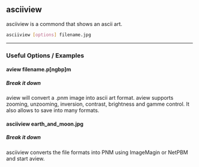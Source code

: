 asciiview
-------

asciiview is a commond that shows an ascii art.
<!-- one line explanation would go here -->

<!-- minimal example -->
~~~ bash
asciiview [options] filename.jpg
~~~

---

### Useful Options / Examples

#### aview filename.p[ngbp]m

##### Break it down
aview will convert a .pnm image into ascii art format.
aview supports zooming, unzooming, inversion, contrast, brightness and gamme control. It also allows to save into many formats. 
#### asciiview earth_and_moon.jpg

##### Break it down
asciiview converts the file formats into PNM using ImageMagin or NetPBM and start aview.
